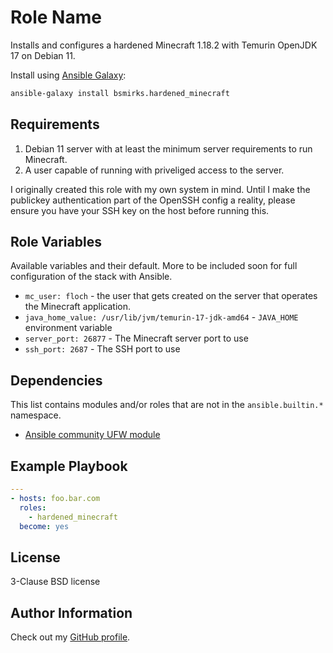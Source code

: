 Role Name
=========

Installs and configures a hardened Minecraft 1.18.2 with Temurin OpenJDK 17 on Debian 11.

Install using [Ansible Galaxy](https://galaxy.ansible.com/):

```bash
ansible-galaxy install bsmirks.hardened_minecraft
```

Requirements
------------

1. Debian 11 server with at least the minimum server requirements to run Minecraft.
1. A user capable of running with priveliged access to the server.

I originally created this role with my own system in mind. Until I make the publickey authentication part of the OpenSSH config a reality, please ensure you have your SSH key on the host before running this.

Role Variables
--------------

Available variables and their default. More to be included soon for full configuration of the stack with Ansible.

* `mc_user: floch` - the user that gets created on the server that operates the Minecraft application.
* `java_home_value: /usr/lib/jvm/temurin-17-jdk-amd64` - `JAVA_HOME` environment variable
* `server_port: 26877` - The Minecraft server port to use
* `ssh_port: 2687` - The SSH port to use

Dependencies
------------

This list contains modules and/or roles that are not in the `ansible.builtin.*` namespace.

- [Ansible community UFW module](https://docs.ansible.com/ansible/latest/collections/community/general/ufw_module.html)

Example Playbook
----------------

```yaml
---
- hosts: foo.bar.com
  roles:
    - hardened_minecraft
  become: yes
```

License
-------

3-Clause BSD license

Author Information
------------------

Check out my [GitHub profile](https://github.com/bsmirks).
